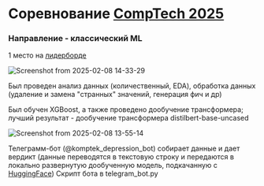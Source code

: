 # Соревнование [CompTech 2025](https://comptech.nsu.ru/)
### Направление - классический ML
1 место на [лидерборде](https://www.codabench.org/competitions/5504/?secret_key=dd48e468-6a08-40e4-9158-16508cb590fd#/results-tab)

![Screenshot from 2025-02-08 14-33-29](https://github.com/user-attachments/assets/869e8d04-95f7-42b4-8b0b-b7d8b34c8a92)

Был проведен анализ данных (количественный, EDA), обработка данных (удаление и замена "странных" значений, генерация фич и др)

Был обучен XGBoost, а также проведено дообучение трансформера; лучший результат - дообучение трансформера distilbert-base-uncased

![Screenshot from 2025-02-08 13-55-14](https://github.com/user-attachments/assets/7e36cb42-9e0c-4182-8a77-f0338b26ba65)

Телеграмм-бот (@komptek_depression_bot) собирает данные и дает вердикт (данные переводятся в текстовую строку и передаются в локально развернутую дообученную модель, подкачанную с [HuggingFace](https://huggingface.co/Gnider/kompt_distil_v1))
Скрипт бота в telegram_bot.py

